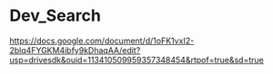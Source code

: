 # Dev_Search
https://docs.google.com/document/d/1oFK1vxI2-2blq4FYGKM4ibfy9kDhaqAA/edit?usp=drivesdk&ouid=113410509959357348454&rtpof=true&sd=true